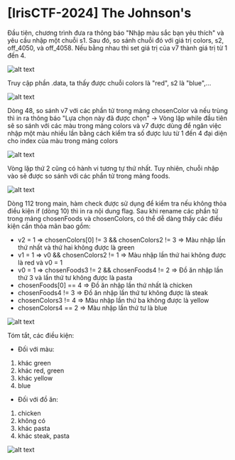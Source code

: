 # [IrisCTF-2024] The Johnson's
<p>Đầu tiên, chương trình đưa ra thông báo "Nhập màu sắc bạn yêu thích" và yêu cầu nhập một chuỗi s1. Sau đó, so sánh chuỗi đó với giá trị colors, s2, off_4050, và off_4058. Nếu bằng nhau thì set giá trị của v7 thành giá trị từ 1 đến 4.</p>

![alt text](/thanhlai/post/reverse_engineering/image/post2/image.png)

<p>Truy cập phần .data, ta thấy được chuỗi colors là "red", s2 là "blue",... </p>

![alt text](/thanhlai/post/reverse_engineering/image/post2/image-2.png)

<p>Dòng 48, so sánh v7 với các phần tử trong mảng chosenColor và nếu trùng thì in ra thông báo "Lựa chọn này đã được chọn" -> Vòng lặp while đầu tiên sẽ so sánh với các màu trong mảng colors và v7 được dùng để ngăn việc nhập một màu nhiều lần bằng cách kiểm tra số được lưu từ 1 đến 4 đại diện cho index của màu trong mảng colors</p>

![alt text](/thanhlai/post/reverse_engineering/image/post2/image-1.png)

<p>Vòng lặp thứ 2 cũng có hành vi tương tự thứ nhất. Tuy nhiên, chuỗi nhập vào sẽ được so sánh với các phần tử trong mảng foods.</p>

![alt text](/thanhlai/post/reverse_engineering/image/post2/image-3.png)

<p>Dòng 112 trong main, hàm check được sử dụng để kiểm tra nếu không thỏa điều kiện if (dòng 10) thì in ra nội dung flag. Sau khi rename các phần tử trong mảng chosenFoods và chosenColors, có thể dễ dàng thấy các điều kiện cần thỏa mãn bao gồm: </p>

- v2 = 1 => chosenColors[0] != 3 && chosenColors2 != 3 => Màu nhập lần thứ nhất và thứ hai không được là green
- v1 = 1 => v0 && chosenColors2 != 1 => Màu nhập lần thứ hai không được là red và v0 = 1
- v0 = 1 => chosenFoods3 != 2 && chosenFoods4 != 2 => Đồ ăn nhập lần thứ 3 và lần thứ tư không được là pasta
- chosenFoods[0] == 4 => Đồ ăn nhập lần thứ nhất là chicken
- chosenFoods4 != 3 => Đồ ăn nhập lần thứ tư không được là steak
- chosenColors3 != 4 => Màu nhập lần thứ ba không được là yellow
- chosenColors4 == 2 => Màu nhập lần thứ tư là blue 

![alt text](/thanhlai/post/reverse_engineering/image/post2/image-4.png)

<p>Tóm tắt, các điều kiện:</p>

- Đối với màu:
1. khác green 
2. khác red, green 
3. khác yellow
4. blue

- Đối với đồ ăn:
1. chicken
2. không có
3. khác pasta
4. khác steak, pasta

![alt text](/thanhlai/post/reverse_engineering/image/post2/image-5.png)